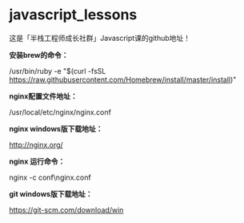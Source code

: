 # javascript_lessons
这是「半栈工程师成长社群」Javascript课的github地址！

**安装brew的命令：**

/usr/bin/ruby -e "$(curl -fsSL https://raw.githubusercontent.com/Homebrew/install/master/install)"

**nginx配置文件地址：**

/usr/local/etc/nginx/nginx.conf

**nginx windows版下载地址：**

http://nginx.org/

**nginx 运行命令：**

nginx -c conf\nginx.conf

**git windows版下载地址：**

https://git-scm.com/download/win
